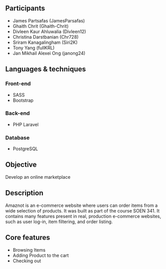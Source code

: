## Participants
* James Partsafas (JamesParsafas)
* Ghaith Chrit (Ghaith-Chrit)
* Divleen Kaur Ahluwalia (Divleen12)
* Christina Darstbanian (Chr728)
* Sriram Kanagalingham (Siri2K)
* Tony Yang (fullKRL)
* Jan Mikhail Alexei Ong (janong24)

## Languages & techniques
### Front-end
* SASS
* Bootstrap
### Back-end
* PHP Laravel
### Database
* PostgreSQL

## Objective
Develop an online marketplace 

## Description
Amaznot is an e-commerce website where users can order items from a wide selection of products. It was built as part of the course SOEN 341. It contains many features present in real, production e-commerce websites, such as user log-in, item filtering, and order listing.

## Core features
* Browsing Items
* Adding Product to the cart
* Checking out
